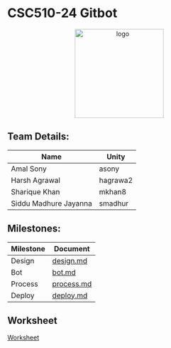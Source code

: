 # CSC510-24 Gitbot

<p align="center">
<img alt="logo" width="200" height="200" src="https://github.ncsu.edu/csc510-fall2019/CSC510-24/blob/master/images/logo.png">
</p>

## Team Details:

Name | Unity
------------ | -------------
Amal Sony | asony
Harsh Agrawal | hagrawa2
Sharique Khan | mkhan8
Siddu Madhure Jayanna | smadhur

## Milestones:

Milestone | Document
-------------- | ---------------
Design | [design.md](https://github.ncsu.edu/csc510-fall2019/CSC510-24/blob/master/documents/design.md)
Bot | [bot.md](https://github.ncsu.edu/csc510-fall2019/CSC510-24/blob/master/documents/bot.md)
Process | [process.md](https://github.ncsu.edu/csc510-fall2019/CSC510-24/blob/master/documents/process.md)
Deploy | [deploy.md](https://github.ncsu.edu/csc510-fall2019/CSC510-24/blob/master/documents/deploy.md)

## Worksheet
[Worksheet](https://github.ncsu.edu/csc510-fall2019/CSC510-24/blob/master/documents/worksheet.md)



  


